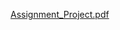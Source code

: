 [Assignment_Project.pdf](https://github.com/user-attachments/files/16480511/Assignment_Project.pdf)
